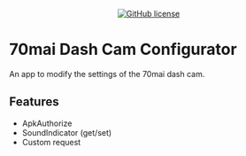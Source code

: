 <div align="center">

[![GitHub license](https://img.shields.io/badge/license-Apache%202-blue.svg?style=flat-square)](https://raw.githubusercontent.com/lewisbennett/mi-dash-cam-configurator-net/master/README.md)

</div>

# 70mai Dash Cam Configurator

An app to modify the settings of the 70mai dash cam.

## Features

- ApkAuthorize
- SoundIndicator (get/set)
- Custom request
